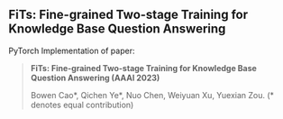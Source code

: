 ## FiTs: Fine-grained Two-stage Training for Knowledge Base Question Answering

PyTorch Implementation of paper:

> **FiTs: Fine-grained Two-stage Training for Knowledge Base Question Answering (AAAI 2023)**
> 
> Bowen Cao\*, Qichen Ye\*, Nuo Chen, Weiyuan Xu, Yuexian Zou. (\* denotes equal contribution)

